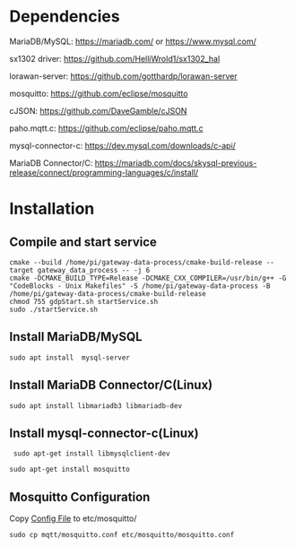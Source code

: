 # Dependencies

MariaDB/MySQL: https://mariadb.com/ or https://www.mysql.com/

sx1302 driver: https://github.com/HelliWrold1/sx1302_hal

lorawan-server: https://github.com/gotthardp/lorawan-server

mosquitto: https://github.com/eclipse/mosquitto

cJSON: https://github.com/DaveGamble/cJSON

paho.mqtt.c: https://github.com/eclipse/paho.mqtt.c

mysql-connector-c: https://dev.mysql.com/downloads/c-api/

MariaDB Connector/C: https://mariadb.com/docs/skysql-previous-release/connect/programming-languages/c/install/

# Installation

## Compile and start service

```shell
cmake --build /home/pi/gateway-data-process/cmake-build-release --target gateway_data_process -- -j 6
cmake -DCMAKE_BUILD_TYPE=Release -DCMAKE_CXX_COMPILER=/usr/bin/g++ -G "CodeBlocks - Unix Makefiles" -S /home/pi/gateway-data-process -B /home/pi/gateway-data-process/cmake-build-release
chmod 755 gdpStart.sh startService.sh
sudo ./startService.sh
```

## Install MariaDB/MySQL

```shell
sudo apt install  mysql-server
```

## Install MariaDB Connector/C(Linux)

```shell
sudo apt install libmariadb3 libmariadb-dev
```

## Install mysql-connector-c(Linux)

```shell
 sudo apt-get install libmysqlclient-dev
```

```shell
sudo apt-get install mosquitto
```

## Mosquitto Configuration

Copy [Config File](mqtt/mosquitto.conf) to etc/mosquitto/

```shell
sudo cp mqtt/mosquitto.conf etc/mosquitto/mosquitto.conf
```